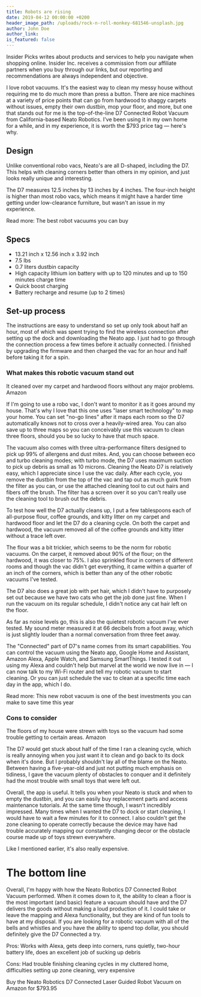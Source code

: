 ```yaml
---
title: Robots are rising
date: 2019-04-12 00:00:00 +0200
header_image_path: /uploads/rock-n-roll-monkey-681546-unsplash.jpg
author: John Doe
author_link:
is_featured: false
---
```


Insider Picks writes about products and services to help you navigate when shopping online. Insider Inc. receives a commission from our affiliate partners when you buy through our links, but our reporting and recommendations are always independent and objective.

I love robot vacuums. It's the easiest way to clean my messy house without requiring me to do much more than press a button. There are nice machines at a variety of price points that can go from hardwood to shaggy carpets without issues, empty their own dustbin, mop your floor, and more, but one that stands out for me is the top-of-the-line D7 Connected Robot Vacuum from California-based Neato Robotics. I've been using it in my own home for a while, and in my experience, it is worth the $793 price tag — here's why.

## Design

Unlike conventional robo vacs, Neato's are all D-shaped, including the D7. This helps with cleaning corners better than others in my opinion, and just looks really unique and interesting.

The D7 measures 12.5 inches by 13 inches by 4 inches. The four-inch height is higher than most robo vacs, which means it might have a harder time getting under low-clearance furniture, but wasn't an issue in my experience.

Read more: The best robot vacuums you can buy

## Specs

* 13.21 inch x 12.56 inch x 3.92 inch
* 7.5 lbs
* 0.7 liters dustbin capacity
* High capacity lithium ion battery with up to 120 minutes and up to 150 minutes charge time
* Quick boost charging
* Battery recharge and resume (up to 2 times)

## Set-up process

The instructions are easy to understand so set up only took about half an hour, most of which was spent trying to find the wireless connection after setting up the dock and downloading the Neato app. I just had to go through the connection process a few times before it actually connected. I finished by upgrading the firmware and then charged the vac for an hour and half before taking it for a spin.

### What makes this robotic vacuum stand out

It cleaned over my carpet and hardwood floors without any major problems. Amazon

If I'm going to use a robo vac, I don't want to monitor it as it goes around my house. That's why I love that this one uses "laser smart technology" to map your home. You can set "no-go lines" after it maps each room so the D7 automatically knows not to cross over a heavily-wired area. You can also save up to three maps so you can conceivably use this vacuum to clean three floors, should you be so lucky to have that much space.

The vacuum also comes with three ultra-performance filters designed to pick up 99% of allergens and dust mites. And, you can choose between eco and turbo cleaning modes; with turbo mode, the D7 uses maximum suction to pick up debris as small as 10 microns. Cleaning the Neato D7 is relatively easy, which I appreciate since I use the vac daily. After each cycle, you remove the dustbin from the top of the vac and tap out as much gunk from the filter as you can, or use the attached cleaning tool to cut out hairs and fibers off the brush. The filter has a screen over it so you can't really use the cleaning tool to brush out the debris.

To test how well the D7 actually cleans up, I put a few tablespoons each of all-purpose flour, coffee grounds, and kitty litter on my carpet and hardwood floor and let the D7 do a cleaning cycle. On both the carpet and hardwood, the vacuum removed all of the coffee grounds and kitty litter without a trace left over.

The flour was a bit trickier, which seems to be the norm for robotic vacuums. On the carpet, it removed about 90% of the flour; on the hardwood, it was closer to 75%. I also sprinkled flour in corners of different rooms and though the vac didn't get everything, it came within a quarter of an inch of the corners, which is better than any of the other robotic vacuums I've tested.

The D7 also does a great job with pet hair, which I didn't have to purposely set out because we have two cats who get the job done just fine. When I run the vacuum on its regular schedule, I didn't notice any cat hair left on the floor.

As far as noise levels go, this is also the quietest robotic vacuum I've ever tested. My sound meter measured it at 66 decibels from a foot away, which is just slightly louder than a normal conversation from three feet away.

The "Connected" part of D7's name comes from its smart capabilities. You can control the vacuum using the Neato app, Google Home and Assistant, Amazon Alexa, Apple Watch, and Samsung SmartThings. I tested it out using my Alexa and couldn't help but marvel at the world we now live in — I can now talk to my Wi-Fi router and tell my robotic vacuum to start cleaning. Or you can just schedule the vac to clean at a specific time each day in the app, which I do.

Read more: This new robot vacuum is one of the best investments you can make to save time this year

### Cons to consider

The floors of my house were strewn with toys so the vacuum had some trouble getting to certain areas. Amazon

The D7 would get stuck about half of the time I ran a cleaning cycle, which is really annoying when you just want it to clean and go back to its dock when it's done. But I probably shouldn't lay all of the blame on the Neato. Between having a five-year-old and just not putting much emphasis on tidiness, I gave the vacuum plenty of obstacles to conquer and it definitely had the most trouble with small toys that were left out.

Overall, the app is useful. It tells you when your Neato is stuck and when to empty the dustbin, and you can easily buy replacement parts and access maintenance tutorials. At the same time though, I wasn't incredibly impressed. Many times when I wanted the D7 to dock or start cleaning, I would have to wait a few minutes for it to connect. I also couldn't get the zone cleaning to operate correctly because the device may have had trouble accurately mapping our constantly changing decor or the obstacle course made up of toys strewn everywhere.

Like I mentioned earlier, it's also really expensive.

# The bottom line

Overall, I'm happy with how the Neato Robotics D7 Connected Robot Vacuum performed. When it comes down to it, the ability to clean a floor is the most important (and basic) feature a vacuum should have and the D7 delivers the goods without making a loud production of it. I could take or leave the mapping and Alexa functionality, but they are kind of fun tools to have at my disposal. If you are looking for a robotic vacuum with all of the bells and whistles and you have the ability to spend top dollar, you should definitely give the D7 Connected a try.

Pros: Works with Alexa, gets deep into corners, runs quietly, two-hour battery life, does an excellent job of sucking up debris

Cons: Had trouble finishing cleaning cycles in my cluttered home, difficulties setting up zone cleaning, very expensive

Buy the Neato Robotics D7 Connected Laser Guided Robot Vacuum on Amazon for $793.95